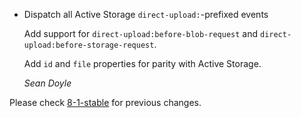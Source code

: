 *   Dispatch all Active Storage `direct-upload:`-prefixed events

    Add support for `direct-upload:before-blob-request` and `direct-upload:before-storage-request`.

    Add `id` and `file` properties for parity with Active Storage.

    *Sean Doyle*

Please check [8-1-stable](https://github.com/rails/rails/blob/8-1-stable/actiontext/CHANGELOG.md) for previous changes.
